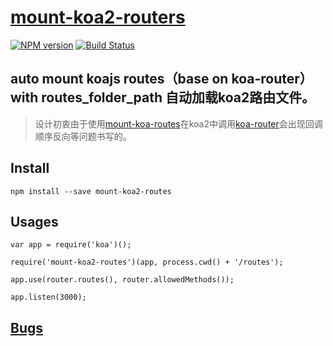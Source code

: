 # [mount-koa2-routers](https://github.com/lk125454242/mount-koa2-routers)

[![NPM version](https://img.shields.io/badge/npm-v5.4.0-blue.svg?style=flat)](https://npmjs.org/package/koa-router) 
[![Build Status](https://img.shields.io/badge/gitter-join%20chat-1dce73.svg?style=flat)](https://github.com/lk125454242/mount-koa2-routers/issues)

auto mount koajs routes（base on koa-router） with routes_folder_path
自动加载koa2路由文件。
---

> 设计初衷由于使用[mount-koa-routes](https://github.com/moajs/mount-koa-routes/blob/master/README.md)在koa2中调用[koa-router](https://github.com/alexmingoia/koa-router)会出现回调顺序反向等问题书写的。

## Install

    npm install --save mount-koa2-routes

## Usages

```
var app = require('koa')();

require('mount-koa2-routes')(app, process.cwd() + '/routes');

app.use(router.routes(), router.allowedMethods());

app.listen(3000);
```
## [Bugs](https://github.com/lk125454242/mount-koa2-routers/issues)